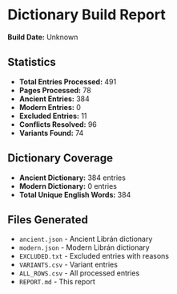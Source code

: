 # Dictionary Build Report

**Build Date:** Unknown

## Statistics

- **Total Entries Processed:** 491
- **Pages Processed:** 78
- **Ancient Entries:** 384
- **Modern Entries:** 0
- **Excluded Entries:** 11
- **Conflicts Resolved:** 96
- **Variants Found:** 74

## Dictionary Coverage

- **Ancient Dictionary:** 384 entries
- **Modern Dictionary:** 0 entries
- **Total Unique English Words:** 384

## Files Generated

- `ancient.json` - Ancient Librán dictionary
- `modern.json` - Modern Librán dictionary
- `EXCLUDED.txt` - Excluded entries with reasons
- `VARIANTS.csv` - Variant entries
- `ALL_ROWS.csv` - All processed entries
- `REPORT.md` - This report
